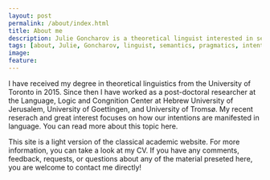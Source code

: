 ```yaml
---
layout: post
permalink: /about/index.html
title: About me
description: Julie Goncharov is a theoretical linguist interested in semantics and pragmatics of natural language as well as how intentions are represented in languages.
tags: [about, Julie, Goncharov, linguist, semantics, pragmatics, intentions, intentionality]
image:
feature: 
---
```


I have received my degree in theoretical linguistics from the University of Toronto in 2015. Since then I have worked as a post-doctoral researcher at the Language, Logic and Congnition Center at Hebrew University of Jerusalem, University of Goettingen, and University of Tromsø. My recent reserach and great interest focuses on how our intentions are manifested in language. You can read more about this topic here.

This site is a light version of the classical academic website. For more information, you can take a look at my CV. If you have any comments, feedback, requests, or questions about any of the material preseted here, you are welcome to contact me directly!
